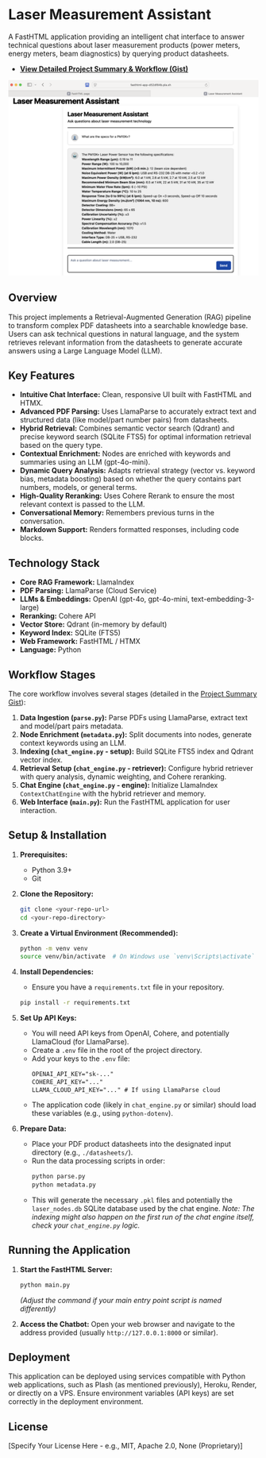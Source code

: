 # Laser Measurement Assistant

A FastHTML application providing an intelligent chat interface to answer technical questions about laser measurement products (power meters, energy meters, beam diagnostics) by querying product datasheets.

*   **[View Detailed Project Summary & Workflow (Gist)](https://gist.github.com/seaberger/4ec4b87fdbef374d086bc8c326af1153)**

![alt text](IMG_3478.png)

## Overview

This project implements a Retrieval-Augmented Generation (RAG) pipeline to transform complex PDF datasheets into a searchable knowledge base. Users can ask technical questions in natural language, and the system retrieves relevant information from the datasheets to generate accurate answers using a Large Language Model (LLM).

## Key Features

*   **Intuitive Chat Interface:** Clean, responsive UI built with FastHTML and HTMX.
*   **Advanced PDF Parsing:** Uses LlamaParse to accurately extract text and structured data (like model/part number pairs) from datasheets.
*   **Hybrid Retrieval:** Combines semantic vector search (Qdrant) and precise keyword search (SQLite FTS5) for optimal information retrieval based on the query type.
*   **Contextual Enrichment:** Nodes are enriched with keywords and summaries using an LLM (gpt-4o-mini).
*   **Dynamic Query Analysis:** Adapts retrieval strategy (vector vs. keyword bias, metadata boosting) based on whether the query contains part numbers, models, or general terms.
*   **High-Quality Reranking:** Uses Cohere Rerank to ensure the most relevant context is passed to the LLM.
*   **Conversational Memory:** Remembers previous turns in the conversation.
*   **Markdown Support:** Renders formatted responses, including code blocks.

## Technology Stack

*   **Core RAG Framework:** LlamaIndex
*   **PDF Parsing:** LlamaParse (Cloud Service)
*   **LLMs & Embeddings:** OpenAI (gpt-4o, gpt-4o-mini, text-embedding-3-large)
*   **Reranking:** Cohere API
*   **Vector Store:** Qdrant (in-memory by default)
*   **Keyword Index:** SQLite (FTS5)
*   **Web Framework:** FastHTML / HTMX
*   **Language:** Python

## Workflow Stages

The core workflow involves several stages (detailed in the [Project Summary Gist](https://gist.github.com/seaberger/4ec4b87fdbef374d086bc8c326af1153)):

1.  **Data Ingestion (`parse.py`):** Parse PDFs using LlamaParse, extract text and model/part pairs metadata.
2.  **Node Enrichment (`metadata.py`):** Split documents into nodes, generate context keywords using an LLM.
3.  **Indexing (`chat_engine.py` - setup):** Build SQLite FTS5 index and Qdrant vector index.
4.  **Retrieval Setup (`chat_engine.py` - retriever):** Configure hybrid retriever with query analysis, dynamic weighting, and Cohere reranking.
5.  **Chat Engine (`chat_engine.py` - engine):** Initialize LlamaIndex `ContextChatEngine` with the hybrid retriever and memory.
6.  **Web Interface (`main.py`):** Run the FastHTML application for user interaction.

## Setup & Installation

1.  **Prerequisites:**
    *   Python 3.9+
    *   Git

2.  **Clone the Repository:**
    ```bash
    git clone <your-repo-url>
    cd <your-repo-directory>
    ```

3.  **Create a Virtual Environment (Recommended):**
    ```bash
    python -m venv venv
    source venv/bin/activate  # On Windows use `venv\Scripts\activate`
    ```

4.  **Install Dependencies:**
    *   Ensure you have a `requirements.txt` file in your repository.
    ```bash
    pip install -r requirements.txt
    ```

5.  **Set Up API Keys:**
    *   You will need API keys from OpenAI, Cohere, and potentially LlamaCloud (for LlamaParse).
    *   Create a `.env` file in the root of the project directory.
    *   Add your keys to the `.env` file:
        ```dotenv
        OPENAI_API_KEY="sk-..."
        COHERE_API_KEY="..."
        LLAMA_CLOUD_API_KEY="..." # If using LlamaParse cloud
        ```
    *   The application code (likely in `chat_engine.py` or similar) should load these variables (e.g., using `python-dotenv`).

6.  **Prepare Data:**
    *   Place your PDF product datasheets into the designated input directory (e.g., `./datasheets/`).
    *   Run the data processing scripts in order:
        ```bash
        python parse.py
        python metadata.py
        ```
    *   This will generate the necessary `.pkl` files and potentially the `laser_nodes.db` SQLite database used by the chat engine. *Note: The indexing might also happen on the first run of the chat engine itself, check your `chat_engine.py` logic.*

## Running the Application

1.  **Start the FastHTML Server:**
    ```bash
    python main.py
    ```
    *(Adjust the command if your main entry point script is named differently)*

2.  **Access the Chatbot:** Open your web browser and navigate to the address provided (usually `http://127.0.0.1:8000` or similar).

## Deployment

This application can be deployed using services compatible with Python web applications, such as Plash (as mentioned previously), Heroku, Render, or directly on a VPS. Ensure environment variables (API keys) are set correctly in the deployment environment.

## License

[Specify Your License Here - e.g., MIT, Apache 2.0, None (Proprietary)]
